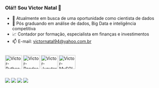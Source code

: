 ### Olá!! Sou Victor Natal 👋


- 🔭 Atualmente em busca de uma oportunidade como cientista de dados
- 🌱 Pós graduando em análise de dados, Big Data e inteligência competitiva
- 📈 Contador por formação, especialista em finanças e investimentos
- 📫 E-mail: victornatal94@yahoo.com.br


<div style="display: inline_block"><br>
  <img align="center" alt="Victor-Python" height="45" width="55" src="https://cdn.jsdelivr.net/gh/devicons/devicon/icons/python/python-original.svg" />
  <img align="center" alt="Victor-Pandas" height="45" width="55" src="https://cdn.jsdelivr.net/gh/devicons/devicon/icons/pandas/pandas-original-wordmark.svg" />
  <img align="center" alt="Victor-Jupyter" height="45" width="55" src="https://cdn.jsdelivr.net/gh/devicons/devicon/icons/jupyter/jupyter-original.svg" />
  <img align="center" alt="Victor-MySQL" height="45" width="55" src="https://cdn.jsdelivr.net/gh/devicons/devicon/icons/mysql/mysql-original.svg" />
  

</div>

##

<div> 
   <a href="https://www.linkedin.com/in/victor-natal-03b093130/" target="_blank"><img src="https://img.shields.io/badge/-LinkedIn-%230077B5?style=for-the-badge&logo=linkedin&logoColor=white" target="_blank"></a>  
  <a href="https://medium.com/@victornatal94" target="_blank"><img src="https://img.shields.io/badge/Medium-12100E?style=for-the-badge&logo=medium&logoColor=white" target="_blank"></a> 
  <a href = "mailto:victornatal94@yahoo.com.br"><img src="https://img.shields.io/badge/Yahoo!-6001D2?style=for-the-badge&logo=Yahoo!&logoColor=white" target="_blank"></a>
  <a href="https://www.instagram.com/victornatal94/" target="_blank"><img src="https://img.shields.io/badge/-Instagram-%23E4405F?style=for-the-badge&logo=instagram&logoColor=white" target="_blank"></a>

 
</div>
